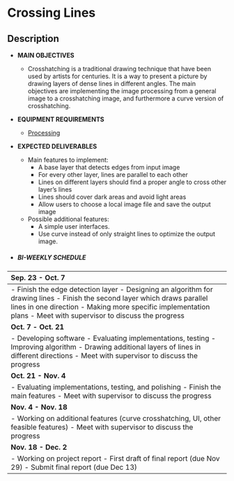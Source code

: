 # Crossing Lines

## Description

- **MAIN OBJECTIVES**

  - Crosshatching is a traditional drawing technique that have been used by
    artists for centuries. It is a way to present a picture by drawing layers of
    dense lines in different angles. The main objectives are implementing the image processing from a general image to a crosshatching image, and furthermore a curve version of crosshatching.

- **EQUIPMENT REQUIREMENTS**

  - [Processing](https://processing.org/)

- **EXPECTED DELIVERABLES**

  - Main features to implement:
    - A base layer that detects edges from input image
    - For every other layer, lines are parallel to each other
    - Lines on different layers should find a proper angle to cross other layer’s lines
    - Lines should cover dark areas and avoid light areas
    - Allow users to choose a local image file and save the output image
  - Possible additional features:
    -	A simple user interfaces.
    -	Use curve instead of only straight lines to optimize the output image.

- ##### **BI-WEEKLY SCHEDULE**   

| **Sep. 23   -   Oct.   7**                                   |
| :----------------------------------------------------------- |
| -  Finish the edge detection layer                                                                                       -  Designing an algorithm for drawing lines                                                                               -  Finish the second layer which draws parallel lines in one   direction                      -  Making more specific implementation   plans                                                             -  Meet with   supervisor to discuss the progress |
| **Oct.** **7**     **-   Oct. 21**                           |
| -  Developing software                                                                                                        -  Evaluating   implementations, testing                                                                          -  Improving algorithm                                                                                                         -  Drawing additional   layers of lines in different directions                                         -  Meet with supervisor to discuss the progress |
| **Oct. 21   -   Nov. 4**                                     |
| -  Evaluating implementations, testing,   and polishing                                                 -  Finish the main features                                                                                                 -  Meet with supervisor to discuss the progress |
| **Nov. 4   -   Nov. 18**                                     |
| -  Working on additional features (curve crosshatching, UI, other feasible features)                                                                                                                               - Meet with supervisor to discuss the progress |
| **Nov. 18   -     Dec. 2**                                   |
| -  Working on project report                                                                                               -  First draft of final report   (due Nov 29)                                                                              -  Submit final report (due Dec 13) |



